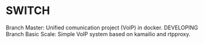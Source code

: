# SWITCH
Branch Master: Unified comunication project (VoIP) in docker. DEVELOPING
Branch Basic Scale: Simple VoIP system based on kamailio and rtpproxy. 
